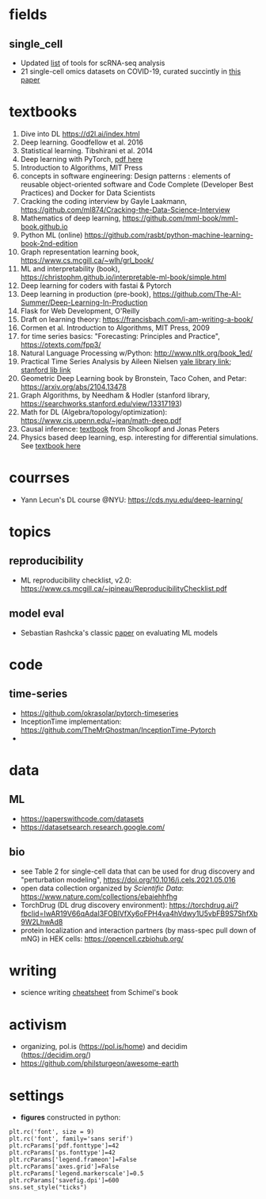 # fields

## single_cell
* Updated [list](https://github.com/mdozmorov/scRNA-seq_notes#differential-expression) of tools for scRNA-seq analysis
* 21 single-cell omics datasets on COVID-19, curated succintly in [this paper](https://doi.org/10.1038/s41587-021-01131-y)

# textbooks

1. Dive into DL https://d2l.ai/index.html
2. Deep learning. Goodfellow et al. 2016
3. Statistical learning. Tibshirani et al. 2014
4. Deep learning with PyTorch, [pdf here](https://pytorch.org/assets/deep-learning/Deep-Learning-with-PyTorch.pdf)
5. Introduction to Algorithms, MIT Press
6. concepts in software engineering: Design patterns : elements of reusable object-oriented software and Code Complete (Developer Best Practices) and Docker for Data Scientists
7. Cracking the coding interview by Gayle Laakmann, https://github.com/ml874/Cracking-the-Data-Science-Interview
8. Mathematics of deep learning, https://github.com/mml-book/mml-book.github.io
9. Python ML (online) https://github.com/rasbt/python-machine-learning-book-2nd-edition
10. Graph representation learning book, https://www.cs.mcgill.ca/~wlh/grl_book/
11. ML and interpretability (book), https://christophm.github.io/interpretable-ml-book/simple.html 
12. Deep learning for coders with fastai & Pytorch
13. Deep learning in production (pre-book), https://github.com/The-AI-Summer/Deep-Learning-In-Production
14. Flask for Web Development, O'Reilly
15. Draft on learning theory: https://francisbach.com/i-am-writing-a-book/
16. Cormen et al. Introduction to Algorithms, MIT Press, 2009
17. for time series basics: "Forecasting: Principles and Practice", https://otexts.com/fpp3/
18. Natural Language Processing w/Python: http://www.nltk.org/book_1ed/
19. Practical Time Series Analysis by Aileen Nielsen [yale library link](https://learning.oreilly.com/library/view/practical-time-series/9781492041641/?sso_link=yes&sso_link_from=yale-university); [stanford lib link](https://searchworks.stanford.edu/view/12744528)
20. Geometric Deep Learning book by Bronstein, Taco Cohen, and Petar: https://arxiv.org/abs/2104.13478
21. Graph Algorithms, by Needham & Hodler (stanford library, https://searchworks.stanford.edu/view/13317193)
22. Math for DL (Algebra/topology/optimization): https://www.cis.upenn.edu/~jean/math-deep.pdf
23. Causal inference: [textbook](https://mitpress.mit.edu/books/elements-causal-inference) from Shcolkopf and Jonas Peters
24. Physics based deep learning, esp. interesting for differential simulations. See [textbook here](https://physicsbaseddeeplearning.org/diffphys.html)

# courrses
- Yann Lecun's DL course @NYU: https://cds.nyu.edu/deep-learning/


# topics

## reproducibility
- ML reproducibility checklist, v2.0: https://www.cs.mcgill.ca/~jpineau/ReproducibilityChecklist.pdf

## model eval
- Sebastian Rashcka's classic [paper](https://arxiv.org/abs/1811.12808) on evaluating ML models

# code

## time-series
- https://github.com/okrasolar/pytorch-timeseries
- InceptionTime implementation: https://github.com/TheMrGhostman/InceptionTime-Pytorch
- 

# data

## ML
- https://paperswithcode.com/datasets
- https://datasetsearch.research.google.com/


## bio
- see Table 2 for single-cell data that can be used for drug discovery and "perturbation modeling", https://doi.org/10.1016/j.cels.2021.05.016
- open data collection organized by *Scientific Data*: https://www.nature.com/collections/ebaiehhfhg
- TorchDrug (DL drug discovery environment): https://torchdrug.ai/?fbclid=IwAR19V66qAdaI3FOBlVfXy6oFPH4va4hVdwy1U5vbFB9S7ShfXb9W2LhwAd8
- protein localization and interaction partners (by mass-spec pull down of mNG) in HEK cells: https://opencell.czbiohub.org/

# writing

- science writing [cheatsheet](https://burginlab.files.wordpress.com/2016/07/schimel-in-a-sheet-copy.pdf) from Schimel's book

# activism

- organizing, pol.is (https://pol.is/home) and decidim (https://decidim.org/)
- https://github.com/philsturgeon/awesome-earth


# settings
- **figures** constructed in python: 
```
plt.rc('font', size = 9)
plt.rc('font', family='sans serif')
plt.rcParams['pdf.fonttype']=42
plt.rcParams['ps.fonttype']=42
plt.rcParams['legend.frameon']=False
plt.rcParams['axes.grid']=False
plt.rcParams['legend.markerscale']=0.5
plt.rcParams['savefig.dpi']=600
sns.set_style("ticks")
```
